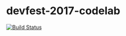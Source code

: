 # devfest-2017-codelab

[![Build Status](https://travis-ci.org/jekku/devfest-2017-codelab.svg?branch=master)](https://travis-ci.org/jekku/devfest-2017-codelab)
